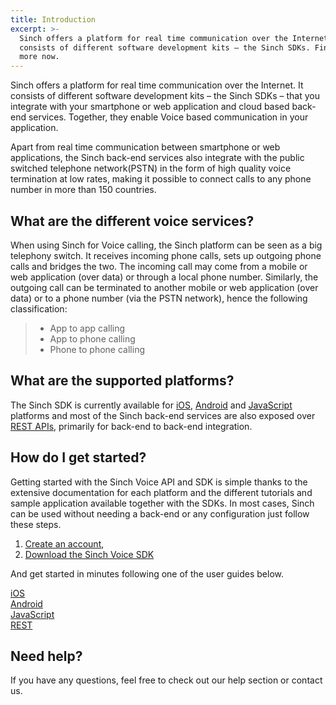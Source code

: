 ```yaml
---
title: Introduction
excerpt: >-
  Sinch offers a platform for real time communication over the Internet. It
  consists of different software development kits – the Sinch SDKs. Find out
  more now.
---
```


Sinch offers a platform for real time communication over the Internet. It consists of different software development kits – the Sinch SDKs – that you integrate with your smartphone or web application and cloud based back-end services. Together, they enable Voice based communication in your application.

Apart from real time communication between smartphone or web applications, the Sinch back-end services also integrate with the public switched telephone network(PSTN) in the form of high quality voice termination at low rates, making it possible to connect calls to any phone number in more than 150 countries.

## What are the different voice services?

When using Sinch for Voice calling, the Sinch platform can be seen as a big telephony switch. It receives incoming phone calls, sets up outgoing phone calls and bridges the two. The incoming call may come from a mobile or web application (over data) or through a local phone number. Similarly, the outgoing call can be terminated to another mobile or web application (over data) or to a phone number (via the PSTN network), hence the following classification:

> - App to app calling
> - App to phone calling
> - Phone to phone calling

## What are the supported platforms?

The Sinch SDK is currently available for [iOS](doc:voice-for-ios), [Android](doc:voice-for-android) and [JavaScript](doc:voice-for-js) platforms and most of the Sinch back-end services are also exposed over [REST APIs](doc:voice-rest-api), primarily for back-end to back-end integration.

## How do I get started?

Getting started with the Sinch Voice API and SDK is simple thanks to the extensive documentation for each platform and the different tutorials and sample application available together with the SDKs. In most cases, Sinch can be used without needing a back-end or any configuration just follow these steps.

1.  [Create an account](https://portal.sinch.com/#/signup),
2.  [Download the Sinch Voice SDK](https://sinch.readme.io/page/downloads)

And get started in minutes following one of the user guides below.

<div class="magic-block-html">
  <div class="ug-links">
    <div class="row">
      <a href="./voice-for-ios" class="col-md-3 ug-link">
        <div class="ug-title">
          <span class="title">iOS</span>
        </div>
      </a>
      <a href="./voice-for-android" class="col-md-3 ug-link">
        <div class="ug-title">
          <span class="title">Android</span>
        </div>
      </a>
      <a href="./voice-for-js" class="col-md-3 ug-link">
        <div class="ug-title">
          <span class="title">JavaScript</span>
        </div>
      </a>
      <a href="./voice-rest-api" class="col-md-3 ug-link">
        <div class="ug-title">
          <span class="title">REST</span>
        </div>
      </a>
    </div>
  </div>
</div>

## Need help?

If you have any questions, feel free to check out our help section or contact us.
